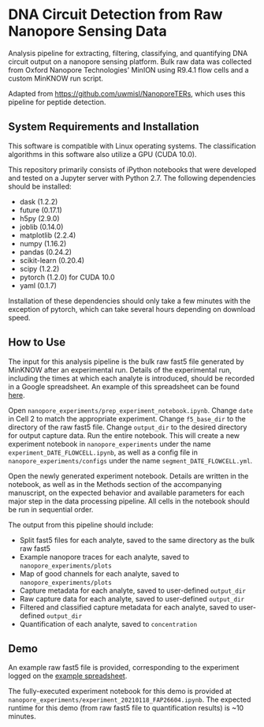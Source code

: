 # DNA Circuit Detection from Raw Nanopore Sensing Data
Analysis pipeline for extracting, filtering, classifying, and quantifying DNA circuit output on a nanopore sensing platform. Bulk raw data was collected from Oxford Nanopore Technologies' MinION using R9.4.1 flow cells and a custom MinKNOW run script.

Adapted from https://github.com/uwmisl/NanoporeTERs, which uses this pipeline for peptide detection.

## System Requirements and Installation
This software is compatible with Linux operating systems. The classification algorithms in this software also utilize a GPU (CUDA 10.0).

This repository primarily consists of iPython notebooks that were developed and tested on a Jupyter server with Python 2.7. The following dependencies should be installed:

* dask (1.2.2)
* future (0.17.1)
* h5py (2.9.0)
* joblib (0.14.0)
* matplotlib (2.2.4)
* numpy (1.16.2)
* pandas (0.24.2)
* scikit-learn (0.20.4)
* scipy (1.2.2)
* pytorch (1.2.0) for CUDA 10.0
* yaml (0.1.7)

Installation of these dependencies should only take a few minutes with the exception of pytorch, which can take several hours depending on download speed. 

## How to Use
The input for this analysis pipeline is the bulk raw fast5 file generated by MinKNOW after an experimental run. Details of the experimental run, including the times at which each analyte is introduced, should be recorded in a Google spreadsheet. An example of this spreadsheet can be found [here](https://docs.google.com/spreadsheets/d/1hTbtQS8kGk-G4-IIQnp72_jNUSjsEZTQ9N_nbM7DeZA/edit?usp=sharing).

Open `nanopore_experiments/prep_experiment_notebook.ipynb`. Change `date` in Cell 2 to match the appropriate experiment. Change `f5_base_dir` to the directory of the raw fast5 file. Change `output_dir` to the desired directory for output capture data. Run the entire notebook. This will create a new experiment notebook in `nanopore_experiments` under the name `experiment_DATE_FLOWCELL.ipynb`, as well as a config file in `nanopore_experiments/configs` under the name `segment_DATE_FLOWCELL.yml`. 

Open the newly generated experiment notebook. Details are written in the notebook, as well as in the Methods section of the accompanying manuscript, on the expected behavior and available parameters for each major step in the data processing pipeline. All cells in the notebook should be run in sequential order. 

The output from this pipeline should include: 
* Split fast5 files for each analyte, saved to the same directory as the bulk raw fast5
* Example nanopore traces for each analyte, saved to `nanopore_experiments/plots`
* Map of good channels for each analyte, saved to `nanopore_experiments/plots`
* Capture metadata for each analyte, saved to user-defined `output_dir`
* Raw capture data for each analyte, saved to user-defined `output_dir`
* Filtered and classified capture metadata for each analyte, saved to user-defined `output_dir`
* Quantification of each analyte, saved to `concentration` 

## Demo
An example raw fast5 file is provided, corresponding to the experiment logged on the [example spreadsheet](https://docs.google.com/spreadsheets/d/1hTbtQS8kGk-G4-IIQnp72_jNUSjsEZTQ9N_nbM7DeZA/edit?usp=sharing). 

The fully-executed experiment notebook for this demo is provided at `nanopore_experiments/experiment_20210118_FAP26604.ipynb`. The expected runtime for this demo (from raw fast5 file to quantification results) is ~10 minutes. 